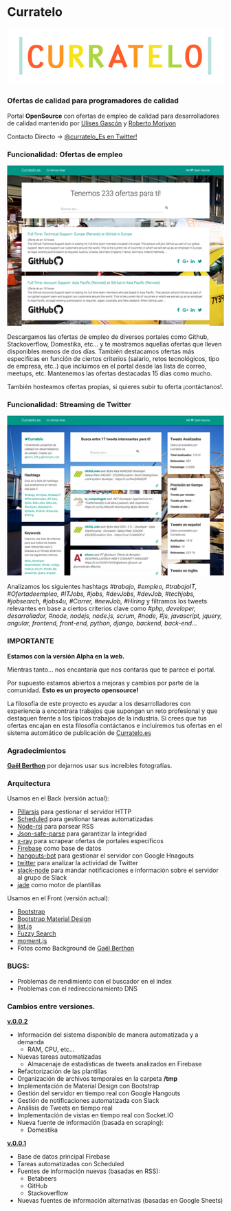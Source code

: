 # Curratelo

![logo](otros/logo.jpg)

### Ofertas de calidad para programadores de calidad

Portal **OpenSource** con ofertas de empleo de calidad para desarrolladores de calidad mantenido por [Ulises Gascón](https://twitter.com/kom_256) y [Roberto Moriyon](https://www.linkedin.com/in/moriyon)

Contacto Directo -> [@curratelo_Es en Twitter!](https://twitter.com/curratelo_Es)

### Funcionalidad: Ofertas de empleo

![index](otros/index.png)

Descargamos las ofertas de empleo de diversos portales como Github, Stackoverflow, Domestika, etc... y te mostramos aquellas ofertas que lleven disponibles menos de dos días. También destacamos ofertas más especificas en función de ciertos criterios (salario, retos tecnológicos, tipo de empresa, etc..) que incluimos en el portal desde las lista de correo, meetups, etc. Mantenemos las ofertas destacadas 15 días como mucho.

También hosteamos ofertas propias, si quieres subir tu oferta ¡contáctanos!. 

### Funcionalidad: Streaming de Twitter

![stream](otros/stream.png)

Analizamos los siguientes hashtags *#trabajo, #empleo, #trabajoIT, #Ofertadeempleo, #ITJobs, #jobs, #devJobs, #devJob, #techjobs, #jobsearch, #jobs4u, #Carrer, #newJob, #Hiring* y filtramos los tweets relevantes en base a ciertos criterios clave como *#php, developer, desarrollador, #node, nodejs, node.js, scrum, #node, #js, javascript, jquery, angular, frontend, front-end, python, django, backend, back-end...*

### IMPORTANTE

**Estamos con la versión Alpha en la web.**

Mientras tanto... nos encantaría que nos contaras que te parece el portal. 

Por supuesto estamos abiertos a mejoras y cambios por parte de la comunidad. **Esto es un proyecto opensource!**

La filosofía de este proyecto es ayudar a los desarrolladores con experiencia a encontrara trabajos que supongan un reto profesional y que destaquen frente a los típicos trabajos de la industria. Si crees que tus ofertas encajan en esta filosofía contáctanos e incluiremos tus ofertas en el sistema automático de publicación de [Curratelo.es](http://curratelo.es)

### Agradecimientos

**[Gaël Berthon](https://500px.com/gaelberthon)** por dejarnos usar sus increíbles fotografías.


### Arquitectura

Usamos en el Back (versión actual):
- [Pillarsjs](http://pillarsjs.com/) para gestionar el servidor HTTP
- [Scheduled](https://github.com/pillarsjs/scheduled) para gestionar tareas automatizadas
- [Node-rsj](http://hemanth.github.io/node-rsj/) para parsear RSS
- [Json-safe-parse](https://www.npmjs.com/package/json-safe-parse) para garantizar la integridad
- [x-ray](https://www.npmjs.com/package/x-ray) para scrapear ofertas de portales específicos
- [Firebase](https://www.npmjs.com/package/firebase) como base de datos
- [hangouts-bot](https://www.npmjs.com/package/hangouts-bot) para gestionar el servidor con Google Hnagouts
- [twitter](https://www.npmjs.com/package/twitter) para analizar la actividad de Twitter
- [slack-node](https://www.npmjs.com/package/slack-node) para mandar notificaciones e información sobre el servidor al grupo de Slack
- [jade](http://jade-lang.com/) como motor de plantillas

Usamos en el Front (versión actual):
- [Bootstrap](http://getbootstrap.com/)
- [Bootstrap Material Design](http://fezvrasta.github.io/bootstrap-material-design/)
- [list.js](http://www.listjs.com/)
- [Fuzzy Search](http://www.listjs.com/docs/plugins/fuzzysearch)
- [moment.js](http://momentjs.com/)
- Fotos como Background de [Gaël Berthon](https://500px.com/gaelberthon)


### BUGS:
- Problemas de rendimiento con el buscador en el index
- Problemas con el redireccionamiento DNS

### Cambios entre versiones.

**[v.0.0.2](https://github.com/UlisesGascon/curratelo/releases/tag/v.0.0.2-Alpha)**
- Información del sistema disponible de manera automatizada y a demanda
	- RAM, CPU, etc...
- Nuevas tareas automatizadas
	- Almacenaje de estadísticas de tweets analizados en Firebase
- Refactorización de las plantillas
- Organización de archivos temporales en la carpeta **/tmp**
- Implementación de Material Design con Bootstrap
- Gestión del servidor en tiempo real con Google Hangouts
- Gestión de notificaciones automatizada con Slack
- Análisis de Tweets en tiempo real
- Implementación de vistas en tiempo real con Socket.IO
- Nueva fuente de información (basada en scraping):
	- Domestika

**[v.0.0.1](https://github.com/UlisesGascon/curratelo/releases/tag/v.0.0.1-Alpha)**
- Base de datos principal Firebase
- Tareas automatizadas con Scheduled
- Fuentes de información nuevas (basadas en RSS):
  - Betabeers
  - GitHub
  - Stackoverflow
- Nuevas fuentes de información alternativas (basadas en Google Sheets)
